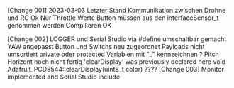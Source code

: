 [Change 001]    2023-03-03  Letzter Stand Kommunikation zwischen Drohne und RC Ok
                Nur Throttle Werte
                Button müssen aus den interfaceSensor_t genommen werden
                Compilieren OK

[Change 002]    LOGGER und Serial Studio via #define umschaltbar gemacht    
                YAW angepasst
                Button und Switchs neu zugeordnet
                Payloads nicht umsortiert
                private oder protected Variablen mit "_" kennzeichnen ?
                Pitch Horizont noch nicht fertig
                'clearDisplay' was previously declared here
                void Adafruit_PCD8544::clearDisplay(uint8_t color) ????
[Change 003]    Monitor implemented and Serial Studio include              
                